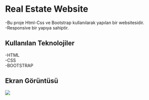 <h1>Real Estate Website</h1>

 -Bu proje Html-Css ve Bootstrap kullanılarak yapılan bir websitesidir. </br>
 -Responsive bir yapıya sahiptir.
 
 <h2>Kullanılan Teknolojiler</h2>

  -HTML </br>
  -CSS  </br>
  -BOOTSTRAP

  <h2>Ekran Görüntüsü</h2>

  ![](ekran.gif)


